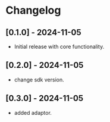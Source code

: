 # Changelog

## [0.1.0] - 2024-11-05
- Initial release with core functionality.
## [0.2.0] - 2024-11-05
- change sdk version.
## [0.3.0] - 2024-11-05
- added adaptor.